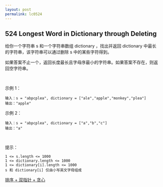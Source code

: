 ```yaml
---
layout: post
permalink: lc0524 
---
```


## 524 Longest Word in Dictionary through Deleting

给你一个字符串 s 和一个字符串数组 dictionary ，找出并返回 dictionary 中最长的字符串，该字符串可以通过删除 s 中的某些字符得到。

如果答案不止一个，返回长度最长且字母序最小的字符串。如果答案不存在，则返回空字符串。

 

示例 1：

    输入：s = "abpcplea", dictionary = ["ale","apple","monkey","plea"]
    输出："apple"

示例 2：

    输入：s = "abpcplea", dictionary = ["a","b","c"]
    输出："a"
 

提示：

    1 <= s.length <= 1000
    1 <= dictionary.length <= 1000
    1 <= dictionary[i].length <= 1000
    s 和 dictionary[i] 仅由小写英文字母组成

[排序 + 双指针 + 贪心](https://leetcode-cn.com/problems/longest-word-in-dictionary-through-deleting/solution/gong-shui-san-xie-xiang-jie-pai-xu-shuan-qi20/)